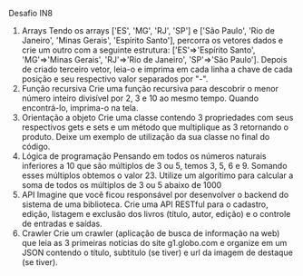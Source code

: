 Desafio IN8
01) Arrays
Tendo os arrays ['ES', 'MG', 'RJ', 'SP'] e ['São Paulo', 'Rio de Janeiro', 'Minas Gerais', 'Espírito Santo'], percorra os vetores dados e crie um outro com a seguinte estrutura: ['ES'=>'Espírito Santo', 'MG'=>'Minas Gerais', 'RJ'=>'Rio de Janeiro', 'SP'=>'São Paulo']. Depois de criado terceiro vetor, leia-o e imprima em cada linha a chave de cada posição e seu respectivo valor separados por "-".
02) Função recursiva
Crie uma função recursiva para descobrir o menor número inteiro divisível por 2, 3 e 10 ao mesmo tempo. Quando encontrá-lo, imprima-o na tela.
03) Orientação a objeto
Crie uma classe contendo 3 propriedades com seus respectivos gets e sets e um método que multiplique as 3 retornando o produto. Deixe um exemplo de utilização da sua classe no final do código.
04) Lógica de programação
Pensando em todos os números naturais inferiores a 10 que são múltiplos de 3 ou 5, temos 3, 5, 6 e 9. Somando esses múltiplos obtemos o valor 23. Utilize um algorítimo para calcular a soma de todos os múltiplos de 3 ou 5 abaixo de 1000
05) API
Imagine que você ficou responsável por desenvolver o backend do sistema de uma biblioteca. Crie uma API RESTful para o cadastro, edição, listagem e exclusão dos livros (título, autor, edição) e o controle de entradas e saídas.
06) Crawler
Crie um crawler (aplicação de busca de informação na web) que leia as 3 primeiras notícias do site g1.globo.com e organize em um JSON contendo o título, subtitulo (se tiver) e url da imagem de destaque (se tiver).